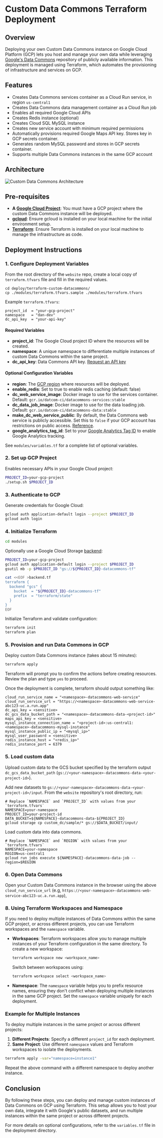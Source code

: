 # Custom Data Commons Terraform Deployment

## Overview

Deploying your own Custom Data Commons instance on Google Cloud Platform (GCP) lets you host and manage your own data while leveraging [Google's Data Commons](https://datacommons.org/) repository of publicly available information. This deployment is managed using Terraform, which automates the provisioning of infrastructure and services on GCP.

## Features

* Creates Data Commons services container as a Cloud Run service, in region `us-central1`
* Creates Data Commons data management container as a Cloud Run job
* Enables all required Google Cloud APIs
* Creates Redis instance (optional)
* Creates Cloud SQL MySQL instance
* Creates new service account with minimum required permissions
* Automatically provisions required Google Maps API key. Stores key in GCP secrets container.
* Generates random MySQL password and stores in GCP secrets container.
* Supports multiple Data Commons instances in the same GCP account

## Architecture

![Custom Data Commons Architecture](https://docs.datacommons.org/assets/images/custom_dc/customdc_setup3.png)


## Pre-requisites

- **A [Google Cloud Project](https://cloud.google.com)**: You must have a GCP project where the custom Data Commons instance will be deployed.
- **[gcloud](https://cloud.google.com/sdk/docs/install)**: Ensure gcloud is installed on your local machine for the initial environment setup.
- **[Terraform](https://developer.hashicorp.com/terraform/install)**: Ensure Terraform is installed on your local machine to manage the infrastructure as code.

## Deployment Instructions

### 1. Configure Deployment Variables

From the root directory of the `website` repo, create a local copy of `terraform.tfvars` file and fill in the required values.

```
cd deploy/terraform-custom-datacommons/
cp ./modules/terraform.tfvars.sample ./modules/terraform.tfvars
```

Example `terraform.tfvars`:

```
project_id  = "your-gcp-project"
namespace   = "dan-dev"
dc_api_key  = "your-api-key"
```

#### Required Variables

- **project_id**: The Google Cloud project ID where the resources will be created.
- **namespace**: A unique namespace to differentiate multiple instances of custom Data Commons within the same project.
- **dc_api_key**: Data Commons API key. [Request an API key](https://docs.google.com/forms/d/e/1FAIpQLSeVCR95YOZ56ABsPwdH1tPAjjIeVDtisLF-8oDYlOxYmNZ7LQ/viewform?resourcekey=0-yJ9nT9ST-TfoKNtmGIws-g)

#### Optional Configuration Variables

- **region**: The [GCP region](https://cloud.google.com/about/locations) where resources will be deployed.
- **enable_redis**: Set to true to enable redis caching (default: false)
- **dc_web_service_image**: Docker image to use for the services container. Default: `gcr.io/datcom-ci/datacommons-services:stable`
- **dc_data_job_image**: Docker image to use for the data loading job. Default: `gcr.io/datcom-ci/datacommons-data:stable`
- **make_dc_web_service_public**: By default, the Data Commons web service is publicly accessible. Set this to `false` if your GCP account has restrictions on public access. [Reference](https://cloud.google.com/run/docs/authenticating/public).
- **google_analytics_tag_id**: Set to your [Google Analytics Tag ID](https://support.google.com/analytics/answer/9539598) to enable Google Analytics tracking.

See `modules/variables.tf` for a complete list of optional variables.

### 2. Set up GCP Project

Enables necessary APIs in your Google Cloud project:

```bash
PROJECT_ID=your-gcp-project
./setup.sh $PROJECT_ID
```

### 3. Authenticate to GCP

Generate credentials for Google Cloud:

```bash
gcloud auth application-default login --project $PROJECT_ID
gcloud auth login
```

### 4. Initialize Terraform

```bash
cd modules
```

Optionally use a Google Cloud Storage [backend](https://developer.hashicorp.com/terraform/language/settings/backends/configuration):

```bash
PROJECT_ID=your-gcp-project
gcloud auth application-default login --project $PROJECT_ID
gsutil mb -p $PROJECT_ID "gs://${PROJECT_ID}-datacommons-tf"

cat <<EOF >backend.tf
terraform {
  backend "gcs" {
    bucket  = "${PROJECT_ID}-datacommons-tf"
    prefix  = "terraform/state"
  }
}
EOF
```

Initialize Terraform and validate configuration:

```bash
terraform init
terraform plan
```

### 5. Provision and run Data Commons in GCP

Deploy custom Data Commons instance (takes about 15 minutes):

```bash
terraform apply
```

Terraform will prompt you to confirm the actions before creating resources. Review the plan and type `yes` to proceed.

Once the deployment is complete, terraform should output something like:

```
cloud_run_service_name = "<namespace>-datacommons-web-service"
cloud_run_service_url = "https://<namespace>-datacommons-web-service-abc123-uc.a.run.app"
dc_api_key = <sensitive>
dc_gcs_data_bucket_path = "<namespace>-datacommons-data-<project-id>"
maps_api_key = <sensitive>
mysql_instance_connection_name = "<project-id>:us-central1:<namespace>-datacommons-mysql-instance"
mysql_instance_public_ip = "<mysql_ip>"
mysql_user_password = <sensitive>
redis_instance_host = "<redis_ip>"
redis_instance_port = 6379
```

### 5. Load custom data

Upload custom data to the GCS bucket specified by the terraform output `dc_gcs_data_bucket_path` (`gs://<your-namespace>-datacommons-data-<your-project-id>`).

Add new datasets to `gs://<your-namespace>-datacommons-data-<your-project-id>/input`. From the `website` repository's root directory, run:

```
# Replace `NAMESPACE` and `PROJECT_ID` with values from your `terraform.tfvars`
NAMESPACE=your-namespace
PROJECT_ID=your-project-id
DATA_BUCKET=${NAMESPACE}-datacommons-data-${PROJECT_ID}
gcloud storage cp custom_dc/sample/* gs://$DATA_BUCKET/input/
```

Load custom data into data commons.
```
# Replace `NAMESPACE` and `REGION` with values from your `terraform.tfvars`
NAMESPACE=your-namespace
REGION=us-central1
gcloud run jobs execute ${NAMESPACE}-datacommons-data-job --region=$REGION
```

### 6. Open Data Commons

Open your Custom Data Commons instance in the browser using the above
`cloud_run_service_url` (e.g, `https://<your-namespace>-datacommons-web-service-abc123-uc.a.run.app`),


### 8. Using Terraform Workspaces and Namespace

If you need to deploy multiple instances of Data Commons within the same GCP project, or across different projects, you can use Terraform workspaces and the `namespace` variable.

- **Workspaces**: Terraform workspaces allow you to manage multiple instances of your Terraform configuration in the same directory. To create a new workspace:

  ```bash
  terraform workspace new <workspace_name>
  ```

  Switch between workspaces using:

  ```bash
  terraform workspace select <workspace_name>
  ```

- **Namespace**: The `namespace` variable helps you to prefix resource names, ensuring they don't conflict when deploying multiple instances in the same GCP project. Set the `namespace` variable uniquely for each deployment.

### Example for Multiple Instances

To deploy multiple instances in the same project or across different projects:

1. **Different Projects**: Specify a different `project_id` for each deployment.
2. **Same Project**: Use different `namespace` values and Terraform workspaces to isolate the deployments.

```bash
terraform apply -var="namespace=instance1"
```

Repeat the above command with a different namespace to deploy another instance.

## Conclusion

By following these steps, you can deploy and manage custom instances of Data Commons on GCP using Terraform. This setup allows you to host your own data, integrate it with Google's public datasets, and run multiple instances within the same project or across different projects.

For more details on optional configurations, refer to the `variables.tf` file in the deployment directory.
